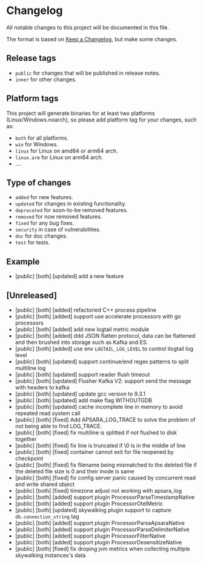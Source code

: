 # Changelog

All notable changes to this project will be documented in this file.

The format is based on [Keep a Changelog](https://keepachangelog.com/en/1.0.0/), but make some changes.

## Release tags

- `public` for changes that will be published in release notes.
- `inner` for other changes.

## Platform tags

This project will generate binaries for at least two platforms (Linux/Windows.noarch), so please add platform tag for
your changes, such as:

- `both` for all platforms.
- `win` for Windows.
- `linux` for Linux on amd64 or arm64 arch.
- `linux.arm` for Linux on arm64 arch.
- ....

## Type of changes

- `added` for new features.
- `updated` for changes in existing functionality.
- `deprecated` for soon-to-be removed features.
- `removed` for now removed features.
- `fixed` for any bug fixes.
- `security` in case of vulnerabilities.
- `doc` for doc changes.
- `test` for tests.

## Example

- [public] [both] [updated] add a new feature

## [Unreleased]

- [public] [both] [added] refactoried C++ process pipeline
- [public] [both] [added] support use accelerate processors with go processors
- [public] [both] [added] add new logtail metric module
- [public] [both] [added] ddd JSON flatten protocol, data can be flattened and then brushed into storage such as Kafka and ES.
- [public] [both] [added] use env `LOGTAIL_LOG_LEVEL` to control ilogtail log level
- [public] [both] [updated] support continue/end regex patterns to split multiline log
- [public] [both] [updated] support reader flush timeout
- [public] [both] [updated] Flusher Kafka V2: support send the message with headers to kafka
- [public] [both] [updated] update gcc version to 9.3.1
- [public] [both] [updated] add make flag WITHOUTGDB
- [public] [both] [updated] cache incomplete line in memory to avoid repeated read system call
- [public] [both] [fixed] Add APSARA\_LOG\_TRACE to solve the problem of not being able to find LOG\_TRACE.
- [public] [both] [fixed] fix multiline is splitted if not flushed to disk together
- [public] [both] [fixed] fix line is truncated if \0 is in the middle of line
- [public] [both] [fixed] container cannot exit for file reopened by checkpoint
- [public] [both] [fixed] fix filename being mismatched to the deleted file if the deleted file size is 0 and their inode is same
- [public] [both] [fixed] fix config server panic caused by concurrent read and write shared object
- [public] [both] [fixed] timezone adjust not working with apsara\_log
- [public] [both] [added] support plugin ProcessorParseTimestampNative
- [public] [both] [added] support plugin ProcessorOtelMetric
- [public] [both] [updated] skywalking plugin support to capture `db.connection_string` tag 
- [public] [both] [added] support plugin ProcessorParseApsaraNative
- [public] [both] [added] support plugin ProcessorParseDelimiterNative
- [public] [both] [added] support plugin ProcessorFilterNative
- [public] [both] [added] support plugin ProcessorDesensitizeNative
- [public] [both] [fixed] fix droping jvm metrics when collecting multiple skywalking instances's data
